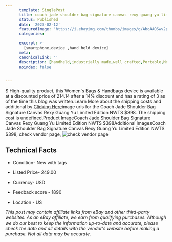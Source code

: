 ```yaml
---
      template: SinglePost
      title: coach jade shoulder bag signature canvas rexy guang yu limited edition nwts 398
      status: Published
      date: '2023-02-12'
      featuredImage: 'https://i.ebayimg.com/thumbs/images/g/AboAAOSwv2pfaozx/s-l225.jpg'
      categories: 

      excerpt: >-
        [smartphone,device ,hand held device]
      meta:
      canonicalLink: ''
      description: [handheld,industrially made,well crafted,Portable,Mobile,Compact,Convenient,Lightweight,Maneuverable,Man-portable,Miniature,Carriable,Hand-held,Light,Holdable,Transportable,Mobile device,Pocket-sized,On-the-go,Wireless,Cordless,Compact size,Convenient size, smartphone,device ,hand held device]
      noindex: false

        
---
```

$
    High-quality product, this Women's Bags & Handbags device is available at a discounted price of 214.14 after a 14% discount and has a rating of 3 as of the time this blog was written.Learn More about the shipping costs and additional by [Clicking Here](https://www.ebay.com/itm/184459362990?hash=item2af2a282ae%3Ag%3AAboAAOSwv2pfaozx&mkevt=1&mkcid=1&mkrid=711-53200-19255-0&campid=%253CePNCampaignId%253E&customid=%253CreferenceId%253E&toolid=10049)image urls for the Coach Jade Shoulder Bag Signature Canvas Rexy Guang Yu Limited Edition NWTS $398. The shipping cost is undefined.Product ImageCoach Jade Shoulder Bag Signature Canvas Rexy Guang Yu Limited Edition NWTS $398Additional ImagesCoach Jade Shoulder Bag Signature Canvas Rexy Guang Yu Limited Edition NWTS $398, check vendor page, ![check vendor page](https://origin-galleryplus.ebayimg.com/ws/web/184459362990_2_0_1/225x225.jpg,https://origin-galleryplus.ebayimg.com/ws/web/184459362990_3_0_1/225x225.jpg,https://origin-galleryplus.ebayimg.com/ws/web/184459362990_4_0_1/225x225.jpg,https://origin-galleryplus.ebayimg.com/ws/web/184459362990_5_0_1/225x225.jpg,https://origin-galleryplus.ebayimg.com/ws/web/184459362990_6_0_1/225x225.jpg,https://origin-galleryplus.ebayimg.com/ws/web/184459362990_7_0_1/225x225.jpg,https://origin-galleryplus.ebayimg.com/ws/web/184459362990_8_0_1/225x225.jpg,https://origin-galleryplus.ebayimg.com/ws/web/184459362990_9_0_1/225x225.jpg,https://origin-galleryplus.ebayimg.com/ws/web/184459362990_10_0_1/225x225.jpg,https://origin-galleryplus.ebayimg.com/ws/web/184459362990_11_0_1/225x225.jpg,https://origin-galleryplus.ebayimg.com/ws/web/184459362990_12_0_1/225x225.jpg)
    
    

 ## Technical Facts 



     
      

 - Condition- New with tags 


      

 - Listed Price- 249.00 


      

 - Currency- USD 


      

 - Feedback score - 1890 


      

 - Location - US 


      
      

 *_This post may contain affiliate links from eBay and other third-party websites. As an eBay affiliate, we earn from qualifying purchases. Although we do our best to keep the information up-to-date and accurate, please check the date and all details with the vendor's website before making a purchase. Not all data may be accurate._*



    
    
    
    
    